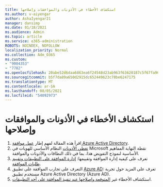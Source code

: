 ```yaml
---
title: استكشاف الأخطاء في الأذونات والموافقات وإصلاحها
ms.author: v-aiyengar
author: AshaIyengar21
manager: dansimp
ms.date: 01/18/2021
ms.audience: Admin
ms.topic: article
ms.service: o365-administration
ROBOTS: NOINDEX, NOFOLLOW
localization_priority: Normal
ms.collection: Adm_O365
ms.custom:
- "9004353"
- "7782"
ms.openlocfilehash: 20abe52d6daa6863ea6f24548d23ab963f63620187c5f67fa9616c0efd428b91
ms.sourcegitcommit: b5f7da89a650d2915dc652449623c78be6247175
ms.translationtype: MT
ms.contentlocale: ar-SA
ms.lasthandoff: 08/05/2021
ms.locfileid: "54092973"
---
```

# <a name="troubleshoot-permissions-and-consents"></a>استكشاف الأخطاء في الأذونات والموافقات وإصلاحها

1. اقرأ هذه المقالة لفهم إطار [عمل موافقة Azure Active Directory](https://docs.microsoft.com/azure/active-directory/develop/consent-framework).
1. [تغطي الأذونات](https://docs.microsoft.com/azure/active-directory/develop/v2-permissions-and-consent) النظام الأساسي للهويات في Microsoft نقطة النهاية المفاهيم الأساسية لنموذج التفويض هذا، بما في ذلك النطاقات والأذونات والموافقة.
1. تعرف على كيفية إدارة الموافقة وتقييمها: [إدارة الموافقة على التطبيقات وتقييم طلبات الموافقة](https://docs.microsoft.com/azure/active-directory/manage-apps/manage-consent-requests#evaluating-a-request-for-tenant-wide-admin-consent).
1. التعرف على تجارب الموافقة على تطبيق [Azure AD](https://docs.microsoft.com/azure/active-directory/develop/application-consent-experience): تعرف على المزيد حول تجربة مستخدم تطبيق Azure Active Directory (Azure AD).
1. استكشاف الأخطاء غير [المتوقعة وإصلاحها عند تنفيذ الموافقة على أحد التطبيقات](https://docs.microsoft.com/azure/active-directory/manage-apps/application-sign-in-unexpected-user-consent-error).
